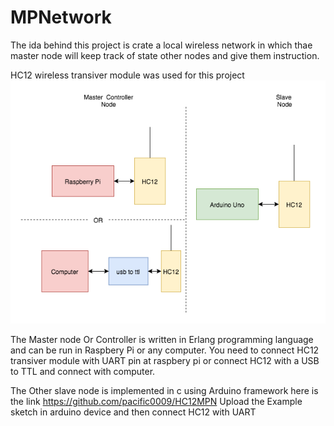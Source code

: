 # MPNetwork
The ida behind this project is crate a local wireless network in which thae master node will keep track of state other nodes and give them instruction. 

HC12 wireless transiver module was used for this project
![alt text](https://github.com/pacific0009/MPNetwork/blob/master/MPNetwork.png)

The Master node Or Controller is written in Erlang programming language and can be run in Raspbery Pi or any computer.
You need to connect HC12 transiver module with UART pin at raspbery pi or connect HC12 with a USB to TTL and connect with computer.

The Other slave node is implemented in c using Arduino framework here is the link https://github.com/pacific0009/HC12MPN
Upload the Example sketch in arduino device and then connect HC12 with UART




